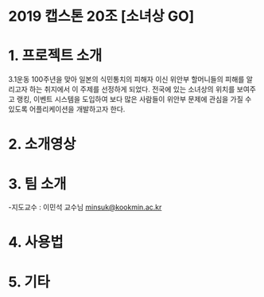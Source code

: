 <!--
# Welcome to GitHub

캡스톤 팀 생성을 축하합니다.

## 팀소개 및 페이지를 꾸며주세요.

- readme.md 수정.

- index.md 예시보고 수정.

- 수정후 팀페이지 확인하여 점검.

**팀페이지 주소** -> https://kookmin-sw.github.io/ `{{자신의 리파지토리 아이디}}`

**예시)** 1조  https://kookmin-sw.github.io/2018-cap-1

## readme파일에 아래와 같은 내용들을 추가하세요.

### 1. 프로잭트 소개

프로젝트

### 2. 소개 영상

프로젝트 소개하는 영상을 추가하세요

### 3. 팀 소개

팀을 소개하세요.

팀원정보 및 담당이나 사진 및 SNS를 이용하여 소개하세요.

### 4. 사용법

소스코드제출시 설치법이나 사용법을 작성하세요.

### 5. 기타

추가적인 내용은 자유롭게 작성하세요.


## Markdown을 사용하여 내용꾸미기

Markdown은 작문을 스타일링하기위한 가볍고 사용하기 쉬운 구문입니다. 여기에는 다음을위한 규칙이 포함됩니다.

```markdown
Syntax highlighted code block

# Header 1
## Header 2
### Header 3

- Bulleted
- List

1. Numbered
2. List

**Bold** and _Italic_ and `Code` text

[Link](url) and ![Image](src)
```

자세한 내용은 [GitHub Flavored Markdown](https://guides.github.com/features/mastering-markdown/).

### Support or Contact

readme 파일 생성에 추가적인 도움이 필요하면 [도움말](https://help.github.com/articles/about-readmes/) 이나 [contact support](https://github.com/contact) 을 이용하세요.

-->

2019 캡스톤 20조 [소녀상 GO]
=================

# 1. 프로젝트 소개

3.1운동 100주년을 맞아 일본의 식민통치의 피해자 이신 위안부 할머니들의 피해를 알리고자 하는 취지에서 이 주제를 선정하게 되었다. 전국에 있는 소녀상의 위치를 보여주고 랭킹, 이벤트 시스템을 도입하여 보다 많은 사람들이 위안부 문제에 관심을 가질 수 있도록 어플리케이션을 개발하고자 한다.

# 2. 소개영상

# 3. 팀 소개

-지도교수 : 이민석 교수님
minsuk@kookmin.ac.kr
# 4. 사용법

# 5. 기타


